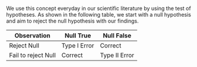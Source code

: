#
We use this concept everyday in our scientific literature by using the test of hypotheses. As shown in the following table, we start with a null hypothesis and aim to reject the null hypothesis with our findings. 

| Observation         | Null True       |Null False    |
|---------------------|-----------------|--------------|
| Reject Null         | Type I Error    | Correct      |
| Fail to reject Null | Correct         | Type II Error|